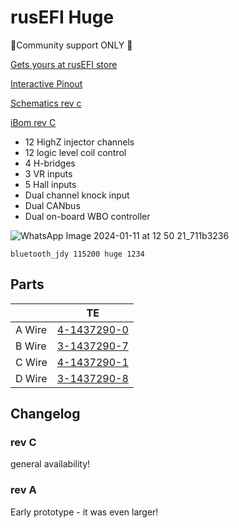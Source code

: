 # rusEFI Huge

🔴Community support ONLY 🔴

[Gets yours at rusEFI store](https://www.shop.rusefi.com/shop/p/rusefi-huge)

[Interactive Pinout](https://rusefi.com/docs/pinouts/hellen/alphax-platinum/)

[Schematics rev c](https://github.com/rusefi/rusefi_documentation/raw/master/Hardware/Hellen/alphax_8ch-c-schematic.pdf)

[iBom rev C](https://rusefi.com/docs/ibom/alphax_8ch-c-ibom.html)

* 12 HighZ injector channels
* 12 logic level coil control
* 4 H-bridges
* 3 VR inputs
* 5 Hall inputs
* Dual channel knock input
* Dual CANbus
* Dual on-board WBO controller

![WhatsApp Image 2024-01-11 at 12 50 21_711b3236](https://github.com/rusefi/rusefi/assets/48498823/5ddf9953-7b37-43dc-b920-24e7b9515a97)

``bluetooth_jdy 115200 huge 1234``

## Parts

|   |  TE |  
|---|---|
|A Wire    | [4-1437290-0](https://www.te.com/usa-en/product-4-1437290-0.html)  |
|B Wire   | [3-1437290-7](https://www.te.com/usa-en/product-3-1437290-7.html)  |
|C Wire   |[4-1437290-1](https://www.te.com/usa-en/product-4-1437290-1.html)   |
|D Wire   | [3-1437290-8](https://www.te.com/usa-en/product-3-1437290-8.html)  |

## Changelog

### rev C

general availability!

### rev A

Early prototype - it was even larger!
